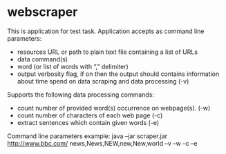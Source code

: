 webscraper
==========

This is application for test task. Application  accepts as command line parameters:
- resources URL or path to plain text file containing a list of URLs
- data command(s)
- word (or list of words with “,” delimiter)
- output verbosity flag,  if on then the output should contains information about time spend on data scraping and data processing (-v)
 
Supports the following data processing commands:
- count number of provided word(s) occurrence on webpage(s). (-w)
- count number of characters of each web page (-c)
- extract sentences which contain given words (-e)

Command line parameters example:
java –jar scraper.jar http://www.bbc.com/ news,News,NEW,new,New,world –v –w –c –e
